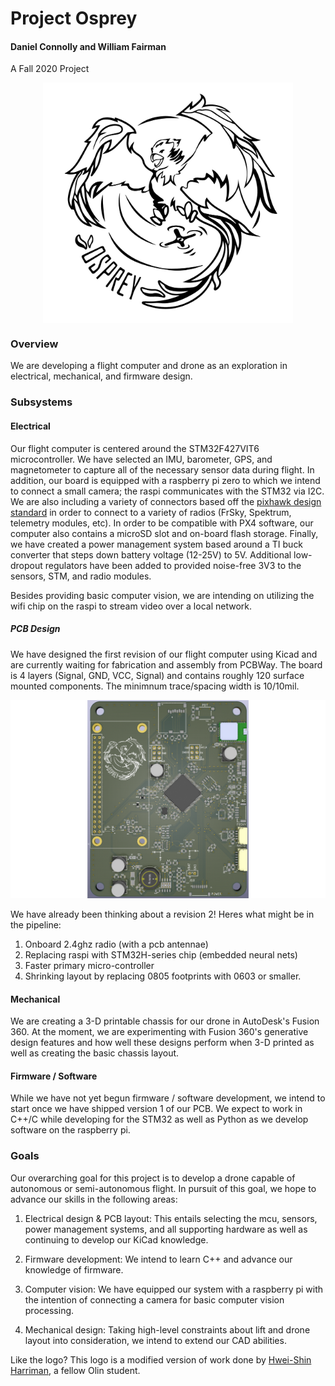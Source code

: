 # Project Osprey
#### Daniel Connolly and William Fairman

A Fall 2020 Project

<p align="center">
<img src="assets/osprey_logo_i.jpg" alt="Project Osprey" align="center" width="400"></img>
</p>
<p align="center">
<small>
<!--This logo is a modified version of work done by <a href="https://hweishin.carbonmade.com/">Hwei-Shin Harriman</a>, a fellow Olin student.--!>
  </small>
</p>

### Overview

We are developing a flight computer and drone as an exploration in electrical, mechanical, and firmware design.

### Subsystems

#### Electrical

Our flight computer is centered around the STM32F427VIT6 microcontroller. We have selected an IMU, barometer, GPS, and magnetometer to capture all of the necessary sensor data during flight. In addition, our board is equipped with a raspberry pi zero to which we intend to connect a small camera; the raspi communicates with the STM32 via I2C. We are also including a variety of connectors based off the [pixhawk design standard](https://github.com/pixhawk/Pixhawk-Standards/blob/master/DS-009%20Pixhawk%20Connector%20Standard.pdf) in order to connect to a variety of radios (FrSky, Spektrum, telemetry modules, etc). In order to be compatible with PX4 software, our computer also contains a microSD slot and on-board flash storage. Finally, we have created a power management system based around a TI buck converter that steps down battery voltage (12-25V) to 5V. Additional low-dropout regulators have been added to provided noise-free 3V3 to the sensors, STM, and radio modules. 

Besides providing basic computer vision, we are intending on utilizing the wifi chip on the raspi to stream video over a local network.

##### PCB Design
We have designed the first revision of our flight computer using Kicad and are currently waiting for fabrication and assembly from PCBWay. The board is 4 layers (Signal, GND, VCC, Signal) and contains roughly 120 surface mounted components. The minimnum trace/spacing width is 10/10mil.

![pcb_3d_view](assets/pcb_3d_view.png)

We have already been thinking about a revision 2! Heres what might be in the pipeline:
1. Onboard 2.4ghz radio (with a pcb antennae)
2. Replacing raspi with STM32H-series chip (embedded neural nets)
3. Faster primary micro-controller
4. Shrinking layout by replacing 0805 footprints with 0603 or smaller.

#### Mechanical

We are creating a 3-D printable chassis for our drone in AutoDesk's Fusion 360. At the moment, we are experimenting with Fusion 360's generative design features and how well these designs perform when 3-D printed as well as creating the basic chassis layout.

#### Firmware / Software

While we have not yet begun firmware / software development, we intend to start once we have shipped version 1 of our PCB. We expect to work in C++/C while developing for the STM32 as well as Python as we develop software on the raspberry pi.

### Goals

Our overarching goal for this project is to develop a drone capable of autonomous or semi-autonomous flight. In pursuit of this goal, we hope to advance our skills in the following areas:

1. Electrical design & PCB layout: This entails selecting the mcu, sensors, power management systems, and all supporting hardware as well as continuing to develop our KiCad knowledge.

2. Firmware development: We intend to learn C++ and advance our knowledge of firmware.

3. Computer vision: We have equipped our system with a raspberry pi with the intention of connecting a camera for basic computer vision processing.

4. Mechanical design: Taking high-level constraints about lift and drone layout into consideration, we intend to extend our CAD abilities.

Like the logo? This logo is a modified version of work done by [Hwei-Shin Harriman]("https://hweishin.carbonmade.com/"), a fellow Olin student.
